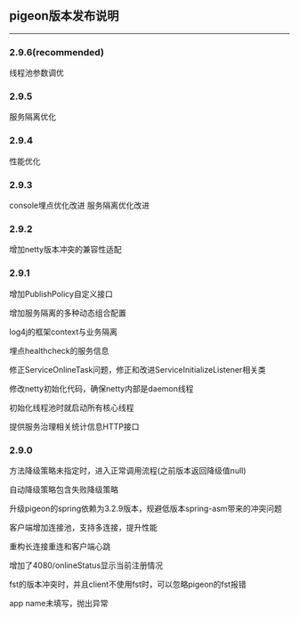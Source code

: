 ## pigeon版本发布说明
------

### 2.9.6(recommended)

线程池参数调优

### 2.9.5

服务隔离优化

### 2.9.4

性能优化

### 2.9.3

console埋点优化改进
服务隔离优化改进

### 2.9.2

增加netty版本冲突的兼容性适配

### 2.9.1

增加PublishPolicy自定义接口

增加服务隔离的多种动态组合配置

log4j的框架context与业务隔离

埋点healthcheck的服务信息

修正ServiceOnlineTask问题，修正和改进ServiceInitializeListener相关类

修改netty初始化代码，确保netty内部是daemon线程

初始化线程池时就启动所有核心线程

提供服务治理相关统计信息HTTP接口

### 2.9.0

方法降级策略未指定时，进入正常调用流程(之前版本返回降级值null)

自动降级策略包含失败降级策略

升级pigeon的spring依赖为3.2.9版本，规避低版本spring-asm带来的冲突问题

客户端增加连接池，支持多连接，提升性能

重构长连接重连和客户端心跳

增加了4080/onlineStatus显示当前注册情况

fst的版本冲突时，并且client不使用fst时，可以忽略pigeon的fst报错

app name未填写，抛出异常
